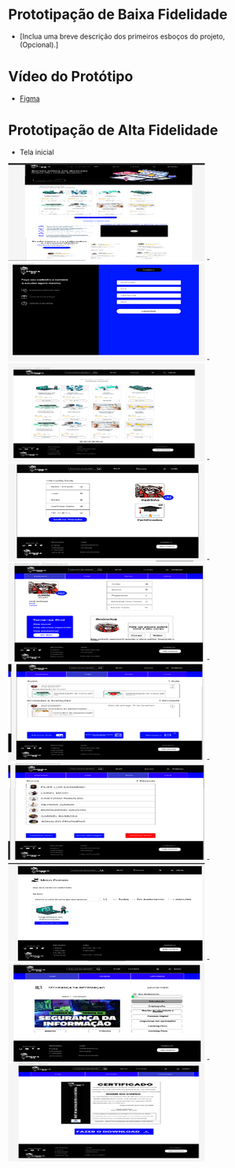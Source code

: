 # Prototipação de Baixa Fidelidade
- [Inclua uma breve descrição dos primeiros esboços do projeto, (Opcional).]

# Vídeo do Protótipo
- [Figma](https://www.figma.com/file/Mrdf49SV2i4MCKv91eXx5q/Untitled?type=design&node-id=42-1770&mode=design&t=xIOl2lXJuh0H7azT-0)

# Prototipação de Alta Fidelidade
- Tela inicial
<img src="./img/Captura de Tela (21)_2.png" width="400" height="200">
- 
<img src="./img/Captura de Tela (7)_2.png" width="400" height="200">
- 
<img src="./img/Captura de Tela (10)_2.png" width="400" height="200">
- 
<img src="./img/Captura de Tela (11)_2.png" width="400" height="200">
- 
<img src="./img/Captura de Tela (14)_2.png" width="400" height="200">
- 
<img src="./img/Captura de Tela (15)_2.png" width="400" height="200">
- 
<img src="./img/Captura de Tela (16)_2.png" width="400" height="200">
- 
<img src="./img/Captura de Tela (17)_2.png" width="400" height="200">
- 
<img src="./img/Captura de Tela (18)_2.png" width="400" height="200">
- 
<img src="./img/Captura de Tela (19)_2.png" width="400" height="200">